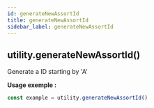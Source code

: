 ```yaml
---
id: generateNewAssortId
title: generateNewAssortId
sidebar_label: generateNewAssortId
---
```

## utility.generateNewAssortId()

Generate a ID starting by 'A'

**Usage exemple :**
```js
const example = utility.generateNewAssortId()
```